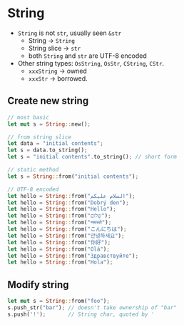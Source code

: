 String
====

- `String` is not `str`, usually seen `&str`
  - String -> `String`
  - String slice -> `str`
  - both `String` and `str` are UTF-8 encoded
- Other string types: `OsString`, `OsStr`, `CString`, `CStr`.
  - `xxxString` -> owned
  - `xxxStr` -> borrowed.

## Create new string

```rust
// most basic
let mut s = String::new();

// from string slice
let data = "initial contents";
let s = data.to_string();
let s = "initial contents".to_string(); // short form

// static method
let s = String::from("initial contents");

// UTF-8 encoded
let hello = String::from("السلام عليكم");
let hello = String::from("Dobrý den");
let hello = String::from("Hello");
let hello = String::from("שָׁלוֹם");
let hello = String::from("नमस्ते");
let hello = String::from("こんにちは");
let hello = String::from("안녕하세요");
let hello = String::from("你好");
let hello = String::from("Olá");
let hello = String::from("Здравствуйте");
let hello = String::from("Hola");
```

## Modify string

```rust
let mut s = String::from("foo");
s.push_str("bar"); // doesn't take ownership of "bar"
s.push('!');       // String char, quoted by '
```
